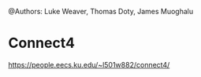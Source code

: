 @Authors: Luke Weaver, Thomas Doty, James Muoghalu

# Connect4
https://people.eecs.ku.edu/~l501w882/connect4/
